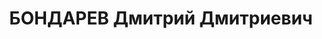 ---
title: БОНДАРЕВ Дмитрий Дмитриевич
description: 'Род. в 1878, Азово-Черноморский кр., ст-ца Раздорская, русский, обр.:
  высшее, б/п. Проживал: Москва, Софийская наб., д. 36, кв. 1. Начальник бюро проекта
  инженерного корпуса на Московском автомобильном заводе им.Сталина.

  Арестован 04.08.1937. Обв. в принадлежности к к.-р. террористической организации.
  Приговор: ВК ВС СССР, 26.10.1937 – ВМН. Расстрелян 26.10.1937, г.Москва.

  Реабилитирован ВК ВС СССР 01.06.1957'
---